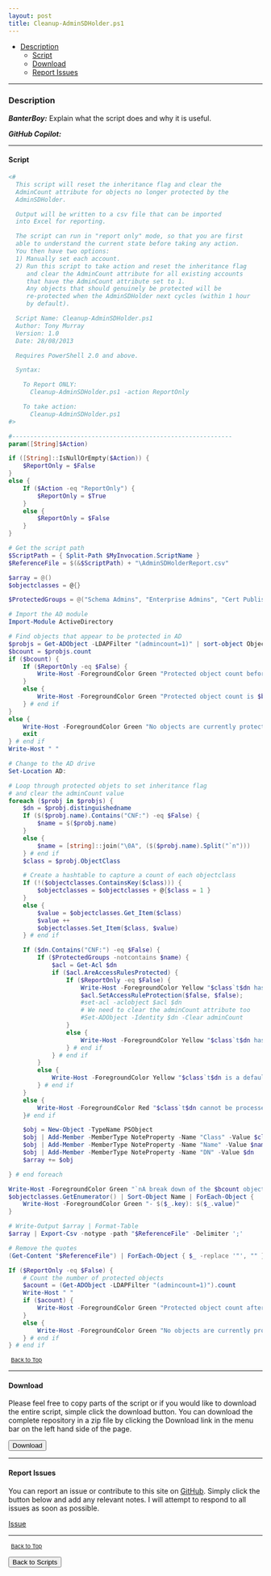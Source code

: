 ```yaml
---
layout: post
title: Cleanup-AdminSDHolder.ps1
---
```


- [Description](#description)
  - [Script](#script)
  - [Download](#download)
  - [Report Issues](#report-issues)

---

### Description

**_BanterBoy:_** Explain what the script does and why it is useful.

**_GitHub Copilot:_**

---

#### Script

```powershell
<#
  This script will reset the inheritance flag and clear the
  AdminCount attribute for objects no longer protected by the
  AdminSDHolder.

  Output will be written to a csv file that can be imported
  into Excel for reporting.

  The script can run in "report only" mode, so that you are first
  able to understand the current state before taking any action.
  You then have two options:
  1) Manually set each account.
  2) Run this script to take action and reset the inheritance flag
     and clear the AdminCount attribute for all existing accounts
     that have the AdminCount attribute set to 1.
     Any objects that should genuinely be protected will be
     re-protected when the AdminSDHolder next cycles (within 1 hour
     by default).

  Script Name: Cleanup-AdminSDHolder.ps1
  Author: Tony Murray
  Version: 1.0
  Date: 28/08/2013

  Requires PowerShell 2.0 and above.

  Syntax:

    To Report ONLY:
      Cleanup-AdminSDHolder.ps1 -action ReportOnly

    To take action:
      Cleanup-AdminSDHolder.ps1
#>

#-------------------------------------------------------------
param([String]$Action)

if ([String]::IsNullOrEmpty($Action)) {
    $ReportOnly = $False
}
else {
    If ($Action -eq "ReportOnly") {
        $ReportOnly = $True
    }
    else {
        $ReportOnly = $False
    }
}

# Get the script path
$ScriptPath = { Split-Path $MyInvocation.ScriptName }
$ReferenceFile = $(&$ScriptPath) + "\AdminSDHolderReport.csv"

$array = @()
$objectclasses = @{}

$ProtectedGroups = @("Schema Admins", "Enterprise Admins", "Cert Publishers", "Domain Admins", "Account Operators", "Print Operators", "Administrators", "Server Operators", "Backup Operators")

# Import the AD module
Import-Module ActiveDirectory

# Find objects that appear to be protected in AD
$probjs = Get-ADObject -LDAPFilter "(admincount=1)" | sort-object ObjectClass, Name
$bcount = $probjs.count
if ($bcount) {
    If ($ReportOnly -eq $False) {
        Write-Host -ForegroundColor Green "Protected object count before change is $bcount"
    }
    else {
        Write-Host -ForegroundColor Green "Protected object count is $bcount"
    } # end if
}
else {
    Write-Host -ForegroundColor Green "No objects are currently protected - nothing to do"
    exit
} # end if
Write-Host " "

# Change to the AD drive
Set-Location AD:

# Loop through protected objets to set inheritance flag
# and clear the adminCount value
foreach ($probj in $probjs) {
    $dn = $probj.distinguishedname
    If ($($probj.name).Contains("CNF:") -eq $False) {
        $name = $($probj.name)
    }
    else {
        $name = [string]::join("\0A", ($($probj.name).Split("`n")))
    } # end if
    $class = $probj.ObjectClass

    # Create a hashtable to capture a count of each objectclass
    If (!($objectclasses.ContainsKey($class))) {
        $objectclasses = $objectclasses + @{$class = 1 }
    }
    else {
        $value = $objectclasses.Get_Item($class)
        $value ++
        $objectclasses.Set_Item($class, $value)
    } # end if

    If ($dn.Contains("CNF:") -eq $False) {
        If ($ProtectedGroups -notcontains $name) {
            $acl = Get-Acl $dn
            if ($acl.AreAccessRulesProtected) {
                If ($ReportOnly -eq $False) {
                    Write-Host -ForegroundColor Yellow "$class`t$dn has inheritance blocked - we will remove the block"
                    $acl.SetAccessRuleProtection($false, $false);
                    #set-acl -aclobject $acl $dn
                    # We need to clear the adminCount attribute too
                    #Set-ADObject -Identity $dn -Clear adminCount
                }
                else {
                    Write-Host -ForegroundColor Yellow "$class`t$dn has inheritance blocked"
                } # end if
            } # end if
        }
        else {
            Write-Host -ForegroundColor Yellow "$class`t$dn is a default protected group"
        } # end if
    }
    else {
        Write-Host -ForegroundColor Red "$class`t$dn cannot be processed"
    }# end if

    $obj = New-Object -TypeName PSObject
    $obj | Add-Member -MemberType NoteProperty -Name "Class" -Value $class
    $obj | Add-Member -MemberType NoteProperty -Name "Name" -Value $name
    $obj | Add-Member -MemberType NoteProperty -Name "DN" -Value $dn
    $array += $obj

} # end foreach

Write-Host -ForegroundColor Green "`nA break down of the $bcount objects processed:"
$objectclasses.GetEnumerator() | Sort-Object Name | ForEach-Object {
    Write-Host -ForegroundColor Green "- $($_.key): $($_.value)"
}

# Write-Output $array | Format-Table
$array | Export-Csv -notype -path "$ReferenceFile" -Delimiter ';'

# Remove the quotes
(Get-Content "$ReferenceFile") | ForEach-Object { $_ -replace '"', "" } | Out-File "$ReferenceFile" -Force -Encoding ascii

If ($ReportOnly -eq $False) {
    # Count the number of protected objects
    $acount = (Get-ADObject -LDAPFilter "(admincount=1)").count
    Write-Host " "
    if ($acount) {
        Write-Host -ForegroundColor Green "Protected object count after change is $acount"
    }
    else {
        Write-Host -ForegroundColor Green "No objects are currently protected"
    } # end if
} # end if
```

<span style="font-size:11px;"><a href="#"><i class="fas fa-caret-up" aria-hidden="true" style="color: white; margin-right:5px;"></i>Back to Top</a></span>

---

#### Download

Please feel free to copy parts of the script or if you would like to download the entire script, simple click the download button. You can download the complete repository in a zip file by clicking the Download link in the menu bar on the left hand side of the page.

<button class="btn" type="submit" onclick="window.open('/PowerShell/scripts/activeDirectory/Cleanup-AdminSDHolder.ps1')">
    <i class="fa fa-cloud-download-alt">
    </i>
        Download
</button>

---

#### Report Issues

You can report an issue or contribute to this site on <a href="https://github.com/BanterBoy/scripts-blog/issues">GitHub</a>. Simply click the button below and add any relevant notes. I will attempt to respond to all issues as soon as possible.

<!-- Place this tag where you want the button to render. -->

<a class="github-button" href="https://github.com/BanterBoy/scripts-blog/issues/new?title=Cleanup-AdminSDHolder.ps1&body=There is a problem with this function. Please find details below." data-show-count="true" aria-label="Issue BanterBoy/scripts-blog on GitHub">Issue</a>

---

<span style="font-size:11px;"><a href="#"><i class="fas fa-caret-up" aria-hidden="true" style="color: white; margin-right:5px;"></i>Back to Top</a></span>

<a href="/menu/_pages/scripts.html">
    <button class="btn">
        <i class='fas fa-reply'>
        </i>
            Back to Scripts
    </button>
</a>

[1]: http://ecotrust-canada.github.io/markdown-toc
[2]: https://github.com/googlearchive/code-prettify
